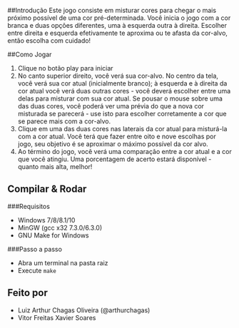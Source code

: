##Introdução
Este jogo consiste em misturar cores para chegar o mais próximo possível de uma cor pré-determinada. 
Você inicia o jogo com a cor branca e duas opções diferentes, uma à esquerda outra à direita. Escolher entre direita e esquerda efetivamente te aproxima ou te afasta da cor-alvo, então escolha com cuidado!

##Como Jogar
1. Clique no botão play para iniciar
2. No canto superior direito, você verá sua cor-alvo. No centro da tela, você verá sua cor atual (inicialmente branco); à esquerda e à direita da cor atual você verá duas outras cores  - você deverá escolher entre uma delas para misturar com sua cor atual. Se pousar o mouse sobre uma das duas cores, você poderá ver uma prévia do que a nova cor misturada se parecerá - use isto para escolher corretamente a cor que se parece mais com a cor-alvo. 
3. Clique em uma das duas cores nas laterais da cor atual para misturá-la com a cor atual. Você terá que fazer entre oito e nove escolhas por jogo, seu objetivo é se aproximar o máximo possível da cor alvo.
4. Ao término do jogo, você verá uma comparação entre a cor atual e a cor que você atingiu. Uma porcentagem de acerto estará disponível - quanto mais alta, melhor!

## Compilar & Rodar
###Requisitos

- Windows 7/8/8.1/10
- MinGW (gcc x32 7.3.0/6.3.0)
- GNU Make for Windows

###Passo a passo
- Abra um terminal na pasta raiz
- Execute ```make```

## Feito por
- Luiz Arthur Chagas Oliveira (@arthurchagas)
- Vitor Freitas Xavier Soares